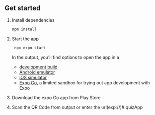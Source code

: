 ## Get started

1. Install dependencies

   ```bash
   npm install
   ```

2. Start the app

   ```bash
    npx expo start
   ```
   In the output, you'll find options to open the app in a

   - [development build](https://docs.expo.dev/develop/development-builds/introduction/)
   - [Android emulator](https://docs.expo.dev/workflow/android-studio-emulator/)
   - [iOS simulator](https://docs.expo.dev/workflow/ios-simulator/)
   - [Expo Go](https://expo.dev/go), a limited sandbox for trying out app development with Expo


3. Download the expo Go app from Play Store
4. Scan the QR Code from output or enter the url(exp://)#   q u i z A p p  
 